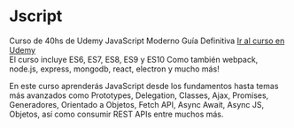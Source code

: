 # Jscript
Curso de 40hs de Udemy
 JavaScript Moderno Guía Definitiva
<a href="https://www.udemy.com/course/javascript-moderno-guia-definitiva-construye-10-proyectos/" target="_blank">Ir al curso en Udemy</a><br>
El curso incluye ES6, ES7, ES8, ES9 y ES10
Como también webpack, node.js, express, mongodb, react, electron y mucho más!

En este curso aprenderás JavaScript desde los fundamentos hasta temas más avanzados como Prototypes, Delegation, Classes, Ajax, Promises, Generadores, Orientado a Objetos, Fetch API, Async Await, Async JS, Objetos, así como consumir REST APIs entre muchos más.
